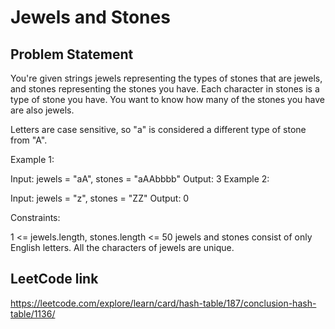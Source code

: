 # Jewels and Stones

## Problem Statement

You're given strings jewels representing the types of stones that are jewels, and stones representing the stones you have. Each character in stones is a type of stone you have. You want to know how many of the stones you have are also jewels.

Letters are case sensitive, so "a" is considered a different type of stone from "A".



Example 1:

Input: jewels = "aA", stones = "aAAbbbb"
Output: 3
Example 2:

Input: jewels = "z", stones = "ZZ"
Output: 0


Constraints:

1 <= jewels.length, stones.length <= 50
jewels and stones consist of only English letters.
All the characters of jewels are unique.


## LeetCode link
https://leetcode.com/explore/learn/card/hash-table/187/conclusion-hash-table/1136/